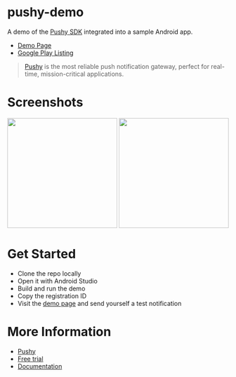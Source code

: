 # pushy-demo

A demo of the [Pushy SDK](https://pushy.me/) integrated into a sample Android app.

* [Demo Page](https://pushy.me/docs/resources/demo)
* [Google Play Listing](https://play.google.com/store/apps/details?id=me.pushy.example)

> [Pushy](https://pushy.me/) is the most reliable push notification gateway, perfect for real-time, mission-critical applications.

# Screenshots

<img src="https://lh3.googleusercontent.com/WlbK780r7S_6nJBPDYZgiovy5NNrR4sZqNQvKVwbgvRvyDRBcskLM0B0gp2fYsW0eKw=h900-rw" width="250"> <img src="https://lh3.googleusercontent.com/6yXnzL6F0oXZI3o0JF7YYmXxObl8FmZugj8yEmYkwWtyu6_q-57-R4lHiXCQzNoYomw=h900-rw" width="250">

# Get Started

* Clone the repo locally
* Open it with Android Studio
* Build and run the demo
* Copy the registration ID
* Visit the [demo page](https://pushy.me/docs/resources/demo) and send yourself a test notification

# More Information

* [Pushy](https://pushy.me/)
* [Free trial](https://pushy.me/pricing)
* [Documentation](https://pushy.me/docs)
